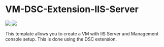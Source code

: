 # VM-DSC-Extension-IIS-Server

<a href="https://portal.azure.com/#create/Microsoft.Template/uri/https%3A%2F%2Fgithub.com%2Faaronlafferty%2Fdemoenv%2Fblob%2Fmaster%2Fazuredeploy.json" target="_blank">
    <img src="http://azuredeploy.net/deploybutton.png"/>
   </a>
<a href="http://armviz.io/#/?load=https%3A%2F%2Fraw.githubusercontent.com%2FAzure%2Fazure-quickstart-templates%2Fmaster%2Fdsc-extension-iis-server-windows-vm%2Fazuredeploy.json" target="_blank">
    <img src="http://armviz.io/visualizebutton.png"/>
</a>

This template allows you to create a VM with IIS Server and Management console setup. This is done using the DSC extension.
